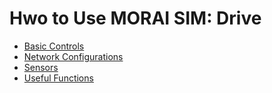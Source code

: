 # Hwo to Use MORAI SIM: Drive 

- [Basic Controls](basic-controls.md)
- [Network Configurations](network.md)
- [Sensors](sensors.md)
- [Useful Functions](useful.md)
